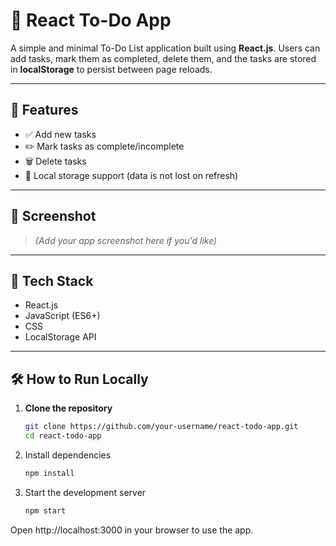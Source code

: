 # 📝 React To-Do App

A simple and minimal To-Do List application built using **React.js**. Users can add tasks, mark them as completed, delete them, and the tasks are stored in **localStorage** to persist between page reloads.

---

## 🚀 Features

- ✅ Add new tasks
- ✏️ Mark tasks as complete/incomplete
- 🗑️ Delete tasks
- 💾 Local storage support (data is not lost on refresh)

---

## 📸 Screenshot

> _(Add your app screenshot here if you'd like)_

---

## 🔧 Tech Stack

- React.js
- JavaScript (ES6+)
- CSS
- LocalStorage API

---

## 🛠️ How to Run Locally

1. **Clone the repository**  
   ```bash
   git clone https://github.com/your-username/react-todo-app.git
   cd react-todo-app
2. Install dependencies
   ```bash
   npm install

3. Start the development server
   ```bash
   npm start

Open http://localhost:3000 in your browser to use the app.